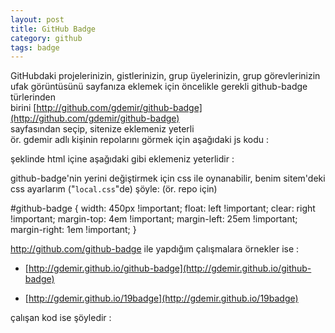 ```yaml
---
layout: post
title: GitHub Badge
category: github
tags: badge
---
```


GitHubdaki projelerinizin, gistlerinizin, grup üyelerinizin, grup görevlerinizin  
ufak görüntüsünü sayfanıza eklemek için öncelikle gerekli github-badge türlerinden  
birini [http://github.com/gdemir/github-badge](http://github.com/gdemir/github-badge)  
sayfasından seçip, sitenize eklemeniz yeterli  
ör. gdemir adlı kişinin repolarını görmek için aşağıdaki js kodu :  


  <div id="github-badge"></div>
  <script type="text/javascript" charset="utf-8">
          GITHUB_USERNAME = "gdemir";
          GITHUB_LIST_LENGTH = 10;
          GITHUB_TITLE = "Projelerim"
          GITHUB_SHOW_ALL = "Hepsini Göster"
  </script>
  <script src="http://gdemir.github.io/github-badge/github-badge-repo.js" type="text/javascript">
  </script>


şeklinde html içine aşağıdaki gibi eklemeniz yeterlidir :


  <html>
  <body>
  <div id="github-badge"></div>
  <script type="text/javascript" charset="utf-8">
          GITHUB_USERNAME = "gdemir";
          GITHUB_LIST_LENGTH = 10;
          GITHUB_TITLE = "Projelerim"
          GITHUB_SHOW_ALL = "Hepsini Göster"
  </script>
  <script src="http://gdemir.github.io/github-badge/github-badge-repo.js" type="text/javascript">
  </script>
  </body>
  </html>


github-badge'nin yerini değiştirmek için css ile oynanabilir, benim sitem'deki
css ayarlarım ("`local.css`"de) şöyle: (ör. repo için)


  #github-badge {
    width: 450px !important;
    float: left !important;
    clear: right !important;
    margin-top: 4em !important;
    margin-left: 25em !important;
    margin-right: 1em !important;
  }


http://github.com/github-badge ile yapdığım çalışmalara örnekler ise :

- [http://gdemir.github.io/github-badge](http://gdemir.github.io/github-badge)

- [http://gdemir.github.io/19badge](http://gdemir.github.io/19badge)

çalışan kod ise şöyledir :


<div id="github-badge"></div>
<script type="text/javascript" charset="utf-8">
	GITHUB_USERNAME = "gdemir";
	GITHUB_LIST_LENGTH = 10;
	GITHUB_TITLE = "Projelerim";
	GITHUB_SHOW_ALL = "Hepsini Göster";
</script>
<script src="http://gdemir.github.io/github-badge/github-badge-repo.js" type="text/javascript">


